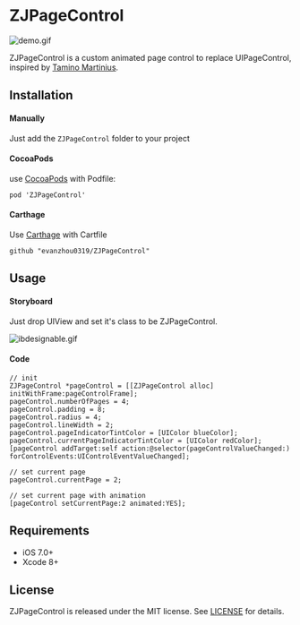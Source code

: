 # ZJPageControl

![demo.gif](https://github.com/EvanZhou0319/ZJPageControl/blob/master/Example/demo.gif)

ZJPageControl is a custom animated page control to replace UIPageControl, inspired by [Tamino Martinius](https://dribbble.com/shots/2658222-Onboarding-Nav-Line-Animation).

## Installation

#### Manually

Just add the `ZJPageControl` folder to your project

#### CocoaPods

use [CocoaPods](https://cocoapods.org/) with Podfile:

```
pod 'ZJPageControl'
```

#### Carthage

Use [Carthage](https://github.com/Carthage/Carthage) with Cartfile

```
github "evanzhou0319/ZJPageControl"
```

## Usage

#### Storyboard

Just drop UIView and set it's class to be ZJPageControl. 

![ibdesignable.gif](https://github.com/EvanZhou0319/ZJPageControl/blob/master/Example/ibdesignable.gif)

#### Code

```
// init
ZJPageControl *pageControl = [[ZJPageControl alloc] initWithFrame:pageControlFrame];
pageControl.numberOfPages = 4;
pageControl.padding = 8;
pageControl.radius = 4;
pageControl.lineWidth = 2;
pageControl.pageIndicatorTintColor = [UIColor blueColor];
pageControl.currentPageIndicatorTintColor = [UIColor redColor];
[pageControl addTarget:self action:@selector(pageControlValueChanged:) forControlEvents:UIControlEventValueChanged];

// set current page
pageControl.currentPage = 2;

// set current page with animation
[pageControl setCurrentPage:2 animated:YES];
```
## Requirements

- iOS 7.0+
- Xcode 8+

## License

ZJPageControl is released under the MIT license. See [LICENSE](https://github.com/EvanZhou0319/ZJPageControl/blob/master/LICENSE) for details.
